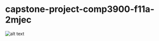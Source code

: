 # capstone-project-comp3900-f11a-2mjec
![alt text](https://drive.google.com/file/d/1HEH49XFIUb4NbsNY2W1_5LJSdhAuA6H8)


